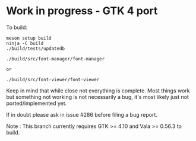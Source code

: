 # Work in progress - GTK 4 port

To build:

    meson setup build
    ninja -C build
    ./build/tests/updatedb

    ./build/src/font-manager/font-manager

    or

    ./build/src/font-viewer/font-viewer

Keep in mind that while close not everything is complete. 
Most things work but something not working is not necessarily a bug,
it's most likely just not ported/implemented yet.

If in doubt please ask in issue #286 before filing a bug report.

Note : This branch currently requires GTK >= 4.10 and Vala >= 0.56.3 to build.

